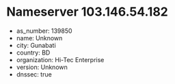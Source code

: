 # Nameserver 103.146.54.182

* as_number: 139850
* name: Unknown
* city: Gunabati
* country: BD
* organization: Hi-Tec Enterprise
* version: Unknown
* dnssec: true
